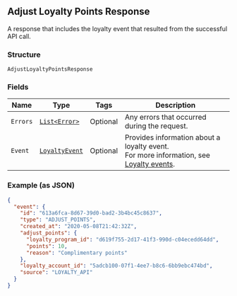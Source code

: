 ## Adjust Loyalty Points Response

A response that includes the loyalty event that 
resulted from the successful API call.

### Structure

`AdjustLoyaltyPointsResponse`

### Fields

| Name | Type | Tags | Description |
|  --- | --- | --- | --- |
| `Errors` | [`List<Error>`](/doc/models/error.md) | Optional | Any errors that occurred during the request. |
| `Event` | [`LoyaltyEvent`](/doc/models/loyalty-event.md) | Optional | Provides information about a loyalty event. <br>For more information, see [Loyalty events](https://developer.squareup.com/docs/docs/loyalty-api/overview/#loyalty-events). |

### Example (as JSON)

```json
{
  "event": {
    "id": "613a6fca-8d67-39d0-bad2-3b4bc45c8637",
    "type": "ADJUST_POINTS",
    "created_at": "2020-05-08T21:42:32Z",
    "adjust_points": {
      "loyalty_program_id": "d619f755-2d17-41f3-990d-c04ecedd64dd",
      "points": 10,
      "reason": "Complimentary points"
    },
    "loyalty_account_id": "5adcb100-07f1-4ee7-b8c6-6bb9ebc474bd",
    "source": "LOYALTY_API"
  }
}
```

